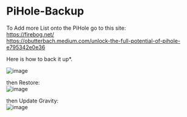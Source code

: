 # PiHole-Backup

To Add more List onto the PiHole go to this site: <br/>
https://firebog.net/ <br/>
https://obutterbach.medium.com/unlock-the-full-potential-of-pihole-e795342e0e36<br/>

Here is how to back it up*. <br/>

![image](https://user-images.githubusercontent.com/44326428/218639215-ae044476-d835-4b8e-84a6-9be89204fd99.png) <br/>


then Restore: <br/>
![image](https://user-images.githubusercontent.com/44326428/218639514-7d30a211-a7f4-445d-b12e-0762e49ef1b4.png) <br/>

then Update Gravity: <br/>
![image](https://user-images.githubusercontent.com/44326428/218639704-c81fc3b2-43b0-4215-9e83-b2721d3d28e4.png)
